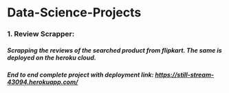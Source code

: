 # Data-Science-Projects

### 1. Review Scrapper:
##### Scrapping the reviews of the searched product from flipkart. The same is deployed on the heroku cloud.
##### End to end complete project with deployment link: https://still-stream-43094.herokuapp.com/
        
